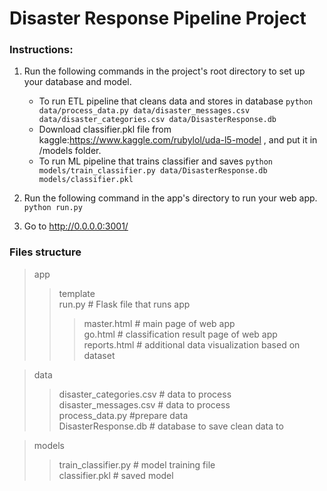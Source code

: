 # Disaster Response Pipeline Project

### Instructions:
1. Run the following commands in the project's root directory to set up your database and model.

    - To run ETL pipeline that cleans data and stores in database
        `python data/process_data.py data/disaster_messages.csv data/disaster_categories.csv data/DisasterResponse.db`
    - Download classifier.pkl file from kaggle:https://www.kaggle.com/rubylol/uda-l5-model , and put it in /models folder.  
    - To run ML pipeline that trains classifier and saves
        `python models/train_classifier.py data/DisasterResponse.db models/classifier.pkl`

2. Run the following command in the app's directory to run your web app.
    `python run.py`

3. Go to http://0.0.0.0:3001/

### Files structure  
> app  
> > template  
> > run.py  # Flask file that runs app  
> > > master.html  # main page of web app  
> > > go.html  # classification result page of web app  
> > > reports.html  # additional data visualization based on dataset  
  
> data  
> > disaster_categories.csv  # data to process   
> > disaster_messages.csv  # data to process  
> > process_data.py  #prepare data  
> > DisasterResponse.db   # database to save clean data to  
  
> models  
> > train_classifier.py # model training file  
> > classifier.pkl  # saved model  
  
